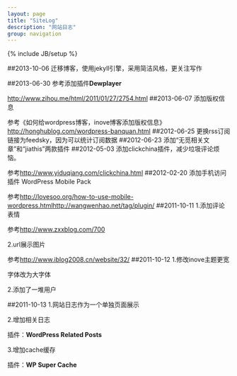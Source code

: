 ```yaml
---
layout: page
title: "SiteLog"
description: "网站日志"
group: navigation
---
```

{% include JB/setup %}

##2013-10-06
迁移博客，使用jekyll引擎，采用简洁风格，更关注写作

##2013-06-30
参考添加插件**Dewplayer**

<http://www.zihou.me/html/2011/01/27/2754.html>
##2013-06-07
添加版权信息

参考《如何给wordpress博客，inove博客添加版权信息》<http://honghublog.com/wordpress-banquan.html>
##2012-06-25
更换rss订阅链接为feedsky，因为可以统计订阅数据
##2012-06-23
添加“无觅相关文章”和“jiathis”两款插件
##2012-05-03
添加clickchina插件，减少垃圾评论烦恼。

参考<http://www.yiduqiang.com/clickchina.html>
##2012-02-20
添加手机访问插件 WordPress Mobile Pack

参考<http://lovesoo.org/how-to-use-mobile-wordpress.html><http://wangwenhao.net/tag/plugin/>
##2011-10-11
1.添加评论表情

参考<http://www.zxxblog.com/700>

2.url展示图片

参考<http://www.iblog2008.cn/website/32/>
##2011-10-12
1.修改inove主题更宽

字体改为大字体

2.添加了一堆用户

##2011-10-13
1.网站日志作为一个单独页面展示

2.增加相关日志

插件：<strong>WordPress Related Posts</strong>

3.增加cache缓存

插件：**WP Super Cache**
